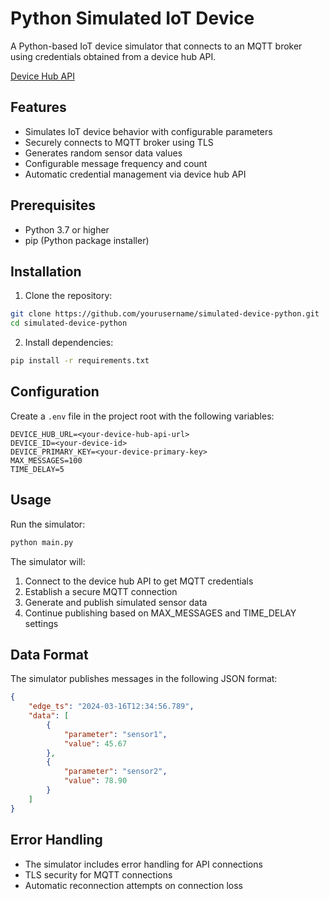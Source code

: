 # Python Simulated IoT Device

A Python-based IoT device simulator that connects to an MQTT broker using credentials obtained from a device hub API.

[Device Hub API](https://kernopy-edge-hub.azurewebsites.net/docs)


## Features

- Simulates IoT device behavior with configurable parameters
- Securely connects to MQTT broker using TLS
- Generates random sensor data values
- Configurable message frequency and count
- Automatic credential management via device hub API

## Prerequisites

- Python 3.7 or higher
- pip (Python package installer)

## Installation

1. Clone the repository:
```bash
git clone https://github.com/yourusername/simulated-device-python.git
cd simulated-device-python
```

2. Install dependencies:
```bash
pip install -r requirements.txt
```

## Configuration

Create a `.env` file in the project root with the following variables:

```env
DEVICE_HUB_URL=<your-device-hub-api-url>
DEVICE_ID=<your-device-id>
DEVICE_PRIMARY_KEY=<your-device-primary-key>
MAX_MESSAGES=100
TIME_DELAY=5
```

## Usage

Run the simulator:

```bash
python main.py
```

The simulator will:
1. Connect to the device hub API to get MQTT credentials
2. Establish a secure MQTT connection
3. Generate and publish simulated sensor data
4. Continue publishing based on MAX_MESSAGES and TIME_DELAY settings

## Data Format

The simulator publishes messages in the following JSON format:

```json
{
    "edge_ts": "2024-03-16T12:34:56.789",
    "data": [
        {
            "parameter": "sensor1",
            "value": 45.67
        },
        {
            "parameter": "sensor2",
            "value": 78.90
        }
    ]
}
```

## Error Handling

- The simulator includes error handling for API connections
- TLS security for MQTT connections
- Automatic reconnection attempts on connection loss

